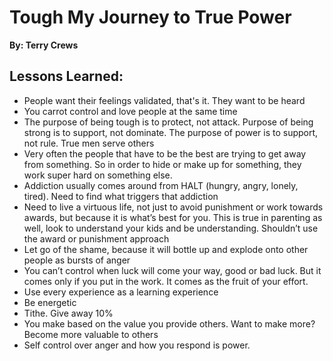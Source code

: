 # Tough My Journey to True Power
__By: Terry Crews__
## Lessons Learned:
- People want their feelings validated, that's it. They want to be heard
- You carrot control and love people at the same time
- The purpose of being tough is to protect, not attack. Purpose of being strong is to support, not dominate. The purpose of power is to support, not rule. True men serve others
- Very often the people that have to be the best are trying to get away from something. So in order to hide or make up for something, they work super hard on something else. 
- Addiction usually comes around from HALT (hungry, angry, lonely, tired). Need to find what triggers that addiction 
- Need to live a virtuous life, not just to avoid punishment or work towards awards, but because it is what’s best for you. This is true in parenting as well, look to understand your kids and be understanding. Shouldn’t use the award or punishment approach
- Let go of the shame, because it will bottle up and explode onto other people as bursts of anger
- You can’t control when luck will come your way, good or bad luck. But it comes only if you put in the work. It comes as the fruit of your effort.
- Use every experience as a learning experience 
- Be energetic 
- Tithe. Give away 10% 
- You make based on the value you provide others. Want to make more? Become more valuable to others
- Self control over anger and how you respond is power.